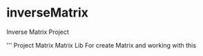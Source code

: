 # inverseMatrix
Inverse Matrix Project 

''' Project Matrix 
Matrix Lib For create Matrix and working with this
